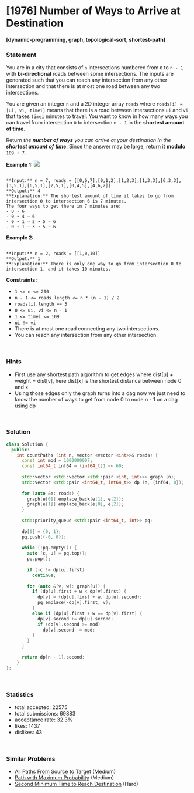 # [1976] Number of Ways to Arrive at Destination

**[dynamic-programming, graph, topological-sort, shortest-path]**

### Statement

You are in a city that consists of `n` intersections numbered from `0` to `n - 1` with **bi-directional** roads between some intersections. The inputs are generated such that you can reach any intersection from any other intersection and that there is at most one road between any two intersections.

You are given an integer `n` and a 2D integer array `roads` where `roads[i] = [ui, vi, timei]` means that there is a road between intersections `ui` and `vi` that takes `timei` minutes to travel. You want to know in how many ways you can travel from intersection `0` to intersection `n - 1` in the **shortest amount of time**.

Return *the **number of ways** you can arrive at your destination in the **shortest amount of time***. Since the answer may be large, return it **modulo** `109 + 7`.


**Example 1:**
![](https://assets.leetcode.com/uploads/2021/07/17/graph2.png)

```

**Input:** n = 7, roads = [[0,6,7],[0,1,2],[1,2,3],[1,3,3],[6,3,3],[3,5,1],[6,5,1],[2,5,1],[0,4,5],[4,6,2]]
**Output:** 4
**Explanation:** The shortest amount of time it takes to go from intersection 0 to intersection 6 is 7 minutes.
The four ways to get there in 7 minutes are:
- 0 ➝ 6
- 0 ➝ 4 ➝ 6
- 0 ➝ 1 ➝ 2 ➝ 5 ➝ 6
- 0 ➝ 1 ➝ 3 ➝ 5 ➝ 6

```

**Example 2:**

```

**Input:** n = 2, roads = [[1,0,10]]
**Output:** 1
**Explanation:** There is only one way to go from intersection 0 to intersection 1, and it takes 10 minutes.

```

**Constraints:**
* `1 <= n <= 200`
* `n - 1 <= roads.length <= n * (n - 1) / 2`
* `roads[i].length == 3`
* `0 <= ui, vi <= n - 1`
* `1 <= timei <= 109`
* `ui != vi`
* There is at most one road connecting any two intersections.
* You can reach any intersection from any other intersection.


<br>

### Hints

- First use any shortest path algorithm to get edges where dist[u] + weight = dist[v], here dist[x] is the shortest distance between node 0 and x
- Using those edges only the graph turns into a dag now we just need to know the number of ways to get from node 0 to node n - 1 on a dag using dp

<br>

### Solution

```cpp
class Solution {
  public:
    int countPaths (int n, vector <vector <int>>& roads) {
      const int mod = 1000000007;
      const int64_t inf64 = (int64_t)1 << 60;
      
      std::vector <std::vector <std::pair <int, int>>> graph (n);
      std::vector <std::pair <int64_t, int64_t>> dp (n, {inf64, 0});
      
      for (auto &e: roads) {
        graph[e[0]].emplace_back(e[1], e[2]);
        graph[e[1]].emplace_back(e[0], e[2]);
      }
      
      std::priority_queue <std::pair <int64_t, int>> pq;
      
      dp[0] = {0, 1};
      pq.push({-0, 0});
      
      while (!pq.empty()) {
        auto [c, u] = pq.top();
        pq.pop();
        
        if (-c != dp[u].first)
          continue;
        
        for (auto &[v, w]: graph[u]) {
          if (dp[u].first + w < dp[v].first) {
            dp[v] = {dp[u].first + w, dp[u].second};
            pq.emplace(-dp[v].first, v);
          }
          else if (dp[u].first + w == dp[v].first) {
            dp[v].second += dp[u].second;
            if (dp[v].second >= mod)
              dp[v].second -= mod;
          }
        }
      }
      
      return dp[n - 1].second;
    }
};
```

<br>

### Statistics

- total accepted: 22575
- total submissions: 69883
- acceptance rate: 32.3%
- likes: 1437
- dislikes: 43

<br>

### Similar Problems

- [All Paths From Source to Target](https://leetcode.com/problems/all-paths-from-source-to-target) (Medium)
- [Path with Maximum Probability](https://leetcode.com/problems/path-with-maximum-probability) (Medium)
- [Second Minimum Time to Reach Destination](https://leetcode.com/problems/second-minimum-time-to-reach-destination) (Hard)
